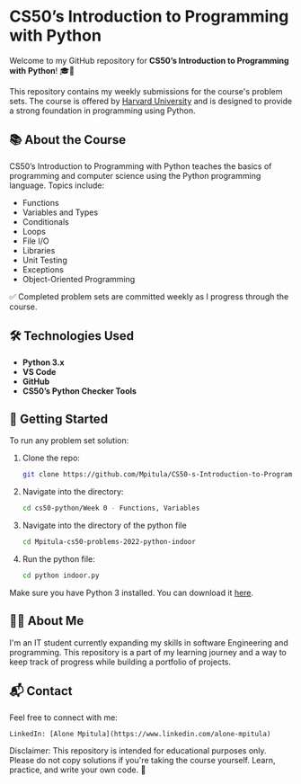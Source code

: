 # CS50’s Introduction to Programming with Python

Welcome to my GitHub repository for **CS50’s Introduction to Programming with Python**! 🎓🐍

This repository contains my weekly submissions for the course's problem sets. The course is offered by [Harvard University](https://cs50.harvard.edu/python/) and is designed to provide a strong foundation in programming using Python.

## 📚 About the Course

CS50’s Introduction to Programming with Python teaches the basics of programming and computer science using the Python programming language. Topics include:

- Functions
- Variables and Types
- Conditionals
- Loops
- File I/O
- Libraries
- Unit Testing
- Exceptions
- Object-Oriented Programming

✅ Completed problem sets are committed weekly as I progress through the course.

## 🛠️ Technologies Used

- **Python 3.x**
- **VS Code**
- **GitHub**
- **CS50’s Python Checker Tools**

## 🚀 Getting Started

To run any problem set solution:

1. Clone the repo:
   ```bash
   git clone https://github.com/Mpitula/CS50-s-Introduction-to-Programming-with-Python.git

2. Navigate into the directory:
    ```bash
    cd cs50-python/Week 0 - Functions, Variables

3. Navigate into the directory of the python file
    ```bash
    cd Mpitula-cs50-problems-2022-python-indoor

4. Run the python file:
    ```bash
    cd python indoor.py

Make sure you have Python 3 installed. You can download it [here](https://www.python.org/downloads/).

## 🙋‍♂️ About Me
I'm an IT student currently expanding my skills in software Engineering and programming. This repository is a part of my learning journey and a way to keep track of progress while building a portfolio of projects.

## 📬 Contact
Feel free to connect with me:

    LinkedIn: [Alone Mpitula](https://www.linkedin.com/alone-mpitula)

Disclaimer: This repository is intended for educational purposes only. Please do not copy solutions if you're taking the course yourself. Learn, practice, and write your own code. 🙌